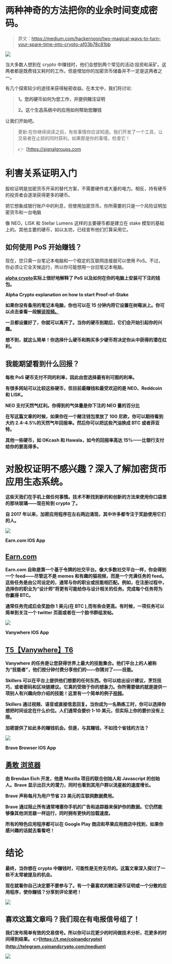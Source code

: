 # 两种神奇的方法把你的业余时间变成密码。

> 原文：<https://medium.com/hackernoon/two-magical-ways-to-turn-your-spare-time-into-crypto-af03b78c81bb>

![](img/d0d617d2f6e121576416c7af5cade698.png)

当大多数人想到在 crypto 中赚钱时，他们会想到两个常见的活动:投资和采矿。这两者都是既费钱又耗时的工作。但是增加你的加密货币储备并不一定是这两者之一。

有几个探索较少的途径来获得秘密收益。在本文中，我们将讨论:

> **1。您的硬币如何为您工作，并提供赌注证明**
> 
> **2。这个生态系统中的应用如何帮助您赚钱**

让我们开始吧。

> 更新:在你继续阅读之前，有些事情你应该知道。我们开发了一个工具，让交易者在止损的同时获利。如果那是你的事情，检查它！
> 
> 👉【https://signalgroups.com 

# 利害关系证明入门

股权证明是加密货币开采的替代方案，不需要硬件或大量的电力。相反，持有硬币的投资者会逐渐获得更多的硬币。

把它想象成银行账户中的利息，但使用加密货币。你所需要的只是一个风险证明加密货币和一台电脑

像 NEO，LISK 和 Stellar Lumens 这样的主要硬币都是建立在 stake 模型的基础上的。其他主要的硬币，如以太坊，已经宣布他们打算采用它。

## **如何使用 PoS 开始赚钱？**

现在，您只需一台笔记本电脑和一个稳定的互联网连接就可以使用 PoS。不过，你必须让它全天候运行，所以你可能想用一台旧笔记本电脑。

[**alpha crypto**](https://goo.gl/JiYdM8)**实际上很好地解释了 PoS 以及如何在你的电脑上安装可下注的钱包。**

**Alpha Crypto explanation on how to start Proof-of-Stake**

**如果你没有备用的笔记本电脑，你也可以在 15 分钟内将它设置在树莓派上。你可以点击查看一段[解说视频。](https://goo.gl/v6xBWi)**

**一旦都设置好了，你就可以离开了。当你的硬币到期后，它们会开始引起你的兴趣。**

**想不到，就这么简单！你选择什么硬币和购买多少硬币将决定你从中获得的潜在红利。**

## **我能期望看到什么回报？**

**每枚 PoS 硬币支付不同的利率，因此由您选择最有利可图的利率。**

**有很多网站可以比较这些硬币，但目前最赚钱和最受欢迎的是 NEO、Reddcoin 和 LISK。**

**NEO 支付天然气红利。你得到的气体量是你下注的 NEO 量的百分比**

**在写这篇文章的时候，如果你在一个赌注钱包里放了 100 尼欧，你可以期待看到大约 2.4-4.5%的天然气年回报率。然后你可以把这些汽油换成 BTC 或者菲亚特。**

**其他一些硬币，如 OKcash 和 Hawala，如今的回报率高达 15%——比银行支付给你的要高得多。**

# **对股权证明不感兴趣？深入了解加密货币应用生态系统。**

**这些天我们在手机上做任何事情。技术不断找到新的和创新的方法来使用你口袋里的那块玻璃——现在轮到 crypto 了。**

**自 2017 年以来，加密应用程序在左右两边涌现，其中许多都专注于奖励使用它们的人。**

**![](img/335ae6f44cd19235f7207e0c8ebff3b3.png)**

**Earn.com IOS App**

## **[**Earn.com**](https://goo.gl/t7eANR)**

****Earn.com 自称是第一个基于令牌的社交平台。像大多数社交平台一样，你会得到一个 feed——尽管这不是 memes 和有趣的猫视频，而是一个充满任务的 feed。这些任务是由公司设定的，通常与你的职业或技能相匹配。例如，在注册过程中，选择你的职业为“设计师”将更有可能给你与设计相关的任务。完成每个任务将为你赢得 BTC。****

****通常任务完成后会奖励你 1 美元(在 BTC ),而有些会更高。有时候，一项任务可以简单到关注一个 twitter 页面或者在一个脸书群组发帖。****

****![](img/eb67d45bc886951d415a6eaa771a9ec7.png)****

****Vanywhere IOS App****

## ****[T5【Vanywhere】T6](https://goo.gl/LvgEsF)****

****Vanywhere 的任务是让您获得世界上最大的技能集合。他们平台上的人被称为“技能者”，他们按分钟付费分享他们的——你猜对了——技能。****

****Skillers 可以在平台上提供他们想要的任何东西。你可以给出设计建议，烹饪技巧，或者密码和区块链建议。它真的受限于你的想象力。你所需要做的就是提供一项别人有兴趣向你介绍的技能！这里有一个简单的例子[视频](https://goo.gl/D4Kmfg)。****

****Skillers 通过视频、语音或直接信息回复。当你成为一名熟练工时，你可以选择你想把时间设定在什么价位。人们通常会要价 1-10 美元，但实际上你的要价没有上限。****

****加密提供了如此多的赚钱机会。但是，与其赚钱，不如找个省钱的方法？****

****![](img/b800d25edd3239a0a1ae3aa169aad657.png)****

****Brave Browser IOS App****

## ****[**勇敢** **浏览器**](https://goo.gl/YCrUKD)****

****由 Brendan Eich 开发，他是 Mozilla 项目的联合创始人和 Javascript 的创始人。Brave 显示出巨大的潜力，同时也看到其用户群以流星般的速度增长。****

****Brave 声称每月为用户节省 23 美元的互联网数据费用。****

****Brave 通过阻止所有通常堵塞你手机的广告和追踪器来保护你的数据。它仍然能够像其他浏览器一样运行，同时拥有更快的加载速度。****

****所有的特色应用程序都可以在 Google Play 商店和苹果应用商店中找到，如果你感兴趣的话就去看看吧！****

# ****结论****

****最终，当你想在 crypto 中赚钱时，可能性是无穷无尽的。这篇文章深入探讨了一些不太常被提及的机会。****

****现在就看你自己决定要不要参与了。有一个最喜欢的赌注硬币证明或一个分散的应用程序，使你赚钱？分享到评论里吧！****

****![](img/c56c21ef821f2ff794b79be37a2411dd.png)****

## ****喜欢这篇文章吗？我们现在有电报信号组了！****

****我们发布**简单有效的交易信号**。所以你可以花更少的时间做技术分析，花更多的时间**得到结果。**
👉[https://t.me/coinandcrypto](http://telegram.coinandcrypto.com/medium)****

****![](img/37e621efd450181f6374920564808a46.png)****